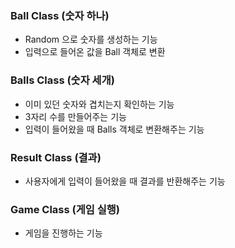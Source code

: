 ### Ball Class (숫자 하나)
- Random 으로 숫자를 생성하는 기능
- 입력으로 들어온 값을 Ball 객체로 변환

### Balls Class (숫자 세개)
- 이미 있던 숫자와 겹치는지 확인하는 기능
- 3자리 수를 만들어주는 기능
- 입력이 들어왔을 때 Balls 객체로 변환해주는 기능

### Result Class (결과)
- 사용자에게 입력이 들어왔을 때 결과를 반환해주는 기능

### Game Class (게임 실행)
- 게임을 진행하는 기능